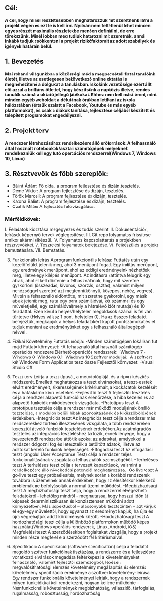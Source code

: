 ## Cél:
#### A cél, hogy minél részletesebben meghatározzuk mit szeretnénk látni a projekt végén és ezt le is kell írni. Nyílván nem feltétlenül lehet minden egyes részét maximális részletekbe menően definiálni, de erre törekszünk. Minél jobban meg tudjuk határozni mit szeretnék, annál inkább tudjuk csökkenteni a projekt rizikófaktorait az adott szabályok és igények határain belül. 

## 1. Bevezetés
#### Mai rohanó világunkban a közösségi média megpecsételi fiatal tanulóink életét, illetve az esetlegesen bekövetkező online oktatás is megnehezítené a dolgukat a tanulásban. Iskolánk vezetősége ezért állt elő azzal a brilliáns ötlettel, hogy készítsünk a napközis illetve, rendes tanulók számára oktató jellegű játékokat. Ehhez nem kell mást tenni, mint minden egyéb weboldalt a délutának órákban letiltani az iskola hálózatában (értsük ezalatt a Facebook, Youtube és más egyéb platformokat), és csak a diákok tanítása, fejlesztése céljából készített és telepített programokat engedélyezni.

## 2. Projekt terv
#### A rendszer létrehozásához rendelkezésre álló erőforrások: A felhasználó által használt notebookok/asztali számítógépek melyeknek rendelkezniük kell egy futó opercációs rendszerrel(Windows 7, Windows 10, Linux)

## 3. Résztvevők és főbb szereplők:
- Bálint Ádám: Fő oldal, a program fejlesztése és dizájn,tesztelés.
- Deme Viktor: A program fejlesztése és dizájn, tesztelés.
- Török Marcell: A program fejlesztése és dizájn, tesztelés.
- Katona Bálint: A program fejlesztése és dizájn, tesztelés.
- Czafik Milán: A fejlesztés felülvizsgálása.

### Mérföldkövek:
I.    Feladatok kiosztása megegyezés és tudás szerint.
II.   Dokumentációk, leírások képernyő tervek véglegesítése.
III.  Git repo folyamatos frissítése amikor akármi elkészül.
IV.   Folyamatos kapcsolattartás a projektben résztvevőkkel.
V.    Tesztelési folyamatok befejezése.
VI.   Felkészülés a projekt bemutatására.
VII.  Bemutatás.

3. Funkcionális leírás
A program funkcionális leírása:
Futtatás után egy kezelőfelület jelenik meg, ahol 3 menüpont fogad. Egy indítás menüpont, egy eredmények
menüpont, ahol az eddigi eredményeink nézhetőek meg, illetve egy kilépés menüpont. Az indításra kattintva
felugrik egy ablak, ahol el kell döntenie a felhasználónak, hogy mit szeretne gyakorloni
(összeadás, kivonás, szorzás, osztás), valamint milyen nehézséggel szeretné azt megtenni(könnyű, közepes, nehéz, vegyes).
Miután a felhasználó eldöntötte, mit szeretne gyakorolni, egy másik ablak jelenik meg, rajta egy pont számlálóval, két számmal és egy
műveletjellel, egy számlálóval(mely a hátralévő időt mutatja) és 10 feladattal.
Ezen kívül a helyes/helytelen megoldások számai is fel van tűntetve (Helyes válasz 1 pont, helytelen 0).
Ha az összes feladatot befejeztük, megkapjuk a helyes feladatokért kapott pontszámokat
és el tudjuk menteni az eredményünket egy a felhasználó által begépelt névvel.

4. Fizikai Követelmény
Futtatás módja:
	-Minden számítógépen lokálisan fut majd
Futtató környezet:
	-A felhasználó által használt számítógép operációs rendszere
Elérhető operációs rendszerek:
	-Windows 7
	-Windows 8
	-Windows 8.1
	-Windows 10
Szoftver moduljai:
	-A szoftvert két Windows Form Application tesz össze
Fejlesztői környezet:
	-Visual Studio C#

5. Teszt terv
	 Leírja a teszt típusát, a metodológiáját és a riport készítés módszerét. 
	 Emellett meghatározza a teszt elvárásokat, a teszt-esetek elvárt eredményeit, 
	 sikerességének kritériumait, a kockázatok kezelését és a hatáskörön kívül eseteket.
	-Fejlesztői teszt
	 	A fejlesztői tesztelés célja a rendszer alapvető funkcióinak ellenőrzése, a hiba
	 	kezelés és az alapvető funkciók működésének vizsgálata.
	-Prototípus teszt
	 	A prototípus tesztelés célja a rendszer már működő moduljainak önálló tesztelése, 
	 	a modulon belüli hibák azonosításának és kiküszöbölésének érdekében.
	-Integrációs teszt
	 	Az integrációs teszt célja a rendszer más rendszerekhez történő illesztésének vizsgálata, 
	 	a több rendszereken keresztül átívelő funkciók tesztelésének érdekében.Az adatmigrációs 
	 	tesztelés az integrációs teszteléshez tartozik, ennek lényege, hogy a bevezetendő rendszerbe 
	 	áttöltik azokat az adatokat, amelyekkel a rendszer dolgozni fog és letesztelik a betöltött adatok, 
	 	illetve az adatokat kezelő funkciók helyességét.
	-Elfogadási teszt
	 	Az elfogadási teszt (angolul User Acceptance Test) célja a rendszer teljes funkcionalitásának 
	 	vizsgálata a felhasználók szemszögéből.
	-Terheléses teszt
	 	A terheléses teszt célja a tervezett kapacitások, valamint a rendelkezésre álló növekedési potenciál meghatározása.
	-Go live teszt
	 	A go-live teszt egy próbaélesítés, melynek során a korábbi rendszerek továbbra is üzemelnek annak érdekében, 
	 	hogy az élesítéskor keletkező problémák ne befolyásolják a normál üzemi működést.
	-Megbízhatósági teszt
	 	A megbízhatósági teszt célja, hogy a rendszerrel elvégezhető feladatokról - lehetőleg mindről -
	 	megmutassa, hogy hosszú időn át képesek determinisztikusan és konzisztensen működni adott
	 	környezetben. Más aspektusból – alacsonyabb tesztszinten – azt várjuk el egy-egy művelettől, hogy
 	 	ugyanazt az eredményt kapjuk, ha újra és újra végrehajtjuk adott körülmények között.
	-Hordozhatósagi teszt
	 	A hordozhatósági teszt célja a különböző platformokon működő képes használat(Windows operáiós rendzserek, Linux, Android, IOS)
	-Megfelelési teszt
	 	A szerződésekben foglaltakat vizsgálja, hogy a projekt minden része megfelel e a szerződött fél kritériumaival.

6. Specifikáció
	A specifikáció (software specification) célja a feladatot megoldó szoftver funkcióinak tisztázása, a rendszerre és a fejlesztésre
	vonatkozó elvárások megadása feltérképezi a követelményeket felhasználói, valamint fejlesztői szemszögből, lépései:
	megvalósíthatósági elemzés
	követelmény megállapítás és elemzés
	követelmény specifikáció
	eredménye a szoftver követelmény-leírása 
	Egy rendszer funkcionális követelményei leírják, hogy a rendszernek milyen funkciókkal kell rendelkezni, hogyan kellene működnie 
	-Nemfunkcionális követelmények
	megbízhatóság, válaszidő, tárfoglalás, rugalmasság, robosztusság, hordozhatóság

